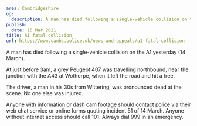 ```yaml
area: Cambridgeshire
og:
  description: A man has died following a single-vehicle collision on the A1 yesterday (14 March).
publish:
  date: 15 Mar 2021
title: A1 fatal collision
url: https://www.cambs.police.uk/news-and-appeals/a1-fatal-collision
```

A man has died following a single-vehicle collision on the A1 yesterday (14 March).

At just before 3am, a grey Peugeot 407 was travelling northbound, near the junction with the A43 at Wothorpe, when it left the road and hit a tree.

The driver, a man in his 30s from Wittering, was pronounced dead at the scene. No one else was injured.

Anyone with information or dash cam footage should contact police via their web chat service or online forms quoting incident 51 of 14 March. Anyone without internet access should call 101. Always dial 999 in an emergency.
